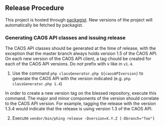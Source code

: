 ## Release Procedure

This project is hosted through [packagist](https://packagist.org/). New versions of the project will automatically be fetched by packagist.

### Generating CAOS API classes and issuing release

The CAOS API classes should be generated at the time of release, with the exception that the master branch always holds version 1.5 of the CAOS API. On each new version of the CAOS API client, a tag chould be created for each of the CAOS API versions. Do *not* prefix with v like in `v1.4`.

1. Use the command `php classGenerator.php ${caosAPIversion}` to generate the CAOS API with the version indicated (e.g. `php classGenerator.php 1.4`)

In order to create a new version tag on the blessed repository, execute this command. The major and minor components of the version should correlate to the CAOS API version. For example, tagging the release with the version 1.3.4 would indicate that the release is using version 1.3 of the CAOS API.

2. Execute `vendor/bin/phing release -Dversion=X.Y.Z [-Dbranch="foo"]`